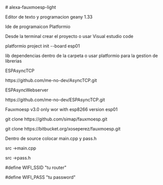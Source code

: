 <p># alexa-fauxmoesp-light

<p>Editor de texto y programacion geany 1.33
<p>Ide de programaicon Platformio


<p>Desde la terminal crear el proyecto o usar Visual estudio code
<p>platformio project init --board esp01


<p>lib dependencias dentro de la carpeta o usar platformio para la gestion de librerias
<p>ESPAsyncTCP
<p>https://github.com/me-no-dev/AsyncTCP.git

<p>ESPAsyncWebserver
<p>https://github.com/me-no-dev/ESPAsyncTCP.git

<p>Fauxmoesp v3.0 only wor with esp8266 version esp01
<p>git clone https://github.com/simap/fauxmoesp.git
<p>git clone https://bitbucket.org/xoseperez/fauxmoesp.git
<p>Dentro de source colocar main.cpp y pass.h
<p>src ->main.cpp
<p>src ->pass.h

<p>#define WIFI_SSID         "tu router"    
<p>#define WIFI_PASS         "tu password"

